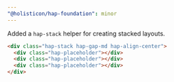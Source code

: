 ```yaml
---
"@holisticon/hap-foundation": minor
---
```


Added a `hap-stack` helper for creating stacked layouts.

```html
<div class="hap-stack hap-gap-md hap-align-center">
  <div class="hap-placeholder"></div>
  <div class="hap-placeholder"></div>
  <div class="hap-placeholder"></div>
</div>
```
